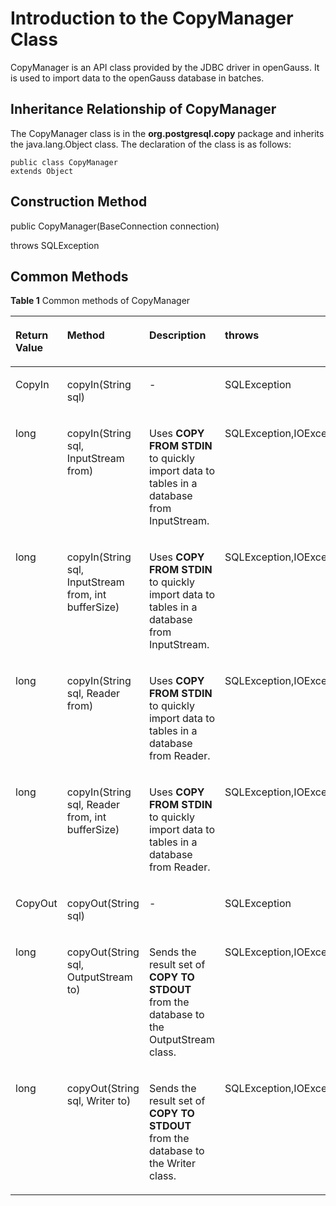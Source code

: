 # Introduction to the CopyManager Class<a name="EN-US_TOPIC_0289900684"></a>

CopyManager is an API class provided by the JDBC driver in openGauss. It is used to import data to the openGauss database in batches.

## Inheritance Relationship of CopyManager<a name="en-us_topic_0283136666_en-us_topic_0237121133_en-us_topic_0117407675_s4dfbdae5c0a04fa8b7ee4bc9b9354ca5"></a>

The CopyManager class is in the  **org.postgresql.copy**  package and inherits the java.lang.Object class. The declaration of the class is as follows:

```
public class CopyManager
extends Object
```

## Construction Method<a name="en-us_topic_0283136666_en-us_topic_0237121133_en-us_topic_0117407675_scb9cfe53b31d45a8b3a21c93acdcb8e0"></a>

public CopyManager\(BaseConnection connection\)

throws SQLException

## Common Methods<a name="en-us_topic_0283136666_en-us_topic_0237121133_en-us_topic_0117407675_sf8527e491d3e4024abc6978738b264fb"></a>

**Table  1**  Common methods of CopyManager

<a name="en-us_topic_0283136666_en-us_topic_0237121133_en-us_topic_0117407675_tddcde5b401f44a2e9870b501fb50217d"></a>
<table><thead align="left"><tr id="en-us_topic_0283136666_en-us_topic_0237121133_en-us_topic_0117407675_rc7597b3877ad46ada9245570b26f93ad"><th class="cellrowborder" valign="top" width="12.78%" id="mcps1.2.5.1.1"><p id="en-us_topic_0283136666_en-us_topic_0237121133_en-us_topic_0117407675_aa2d323a285b4436a81b34dce2900ab79"><a name="en-us_topic_0283136666_en-us_topic_0237121133_en-us_topic_0117407675_aa2d323a285b4436a81b34dce2900ab79"></a><a name="en-us_topic_0283136666_en-us_topic_0237121133_en-us_topic_0117407675_aa2d323a285b4436a81b34dce2900ab79"></a>Return Value</p>
</th>
<th class="cellrowborder" valign="top" width="37.22%" id="mcps1.2.5.1.2"><p id="en-us_topic_0283136666_en-us_topic_0237121133_en-us_topic_0117407675_a1117dcad48d3404882885e7a5b4ce873"><a name="en-us_topic_0283136666_en-us_topic_0237121133_en-us_topic_0117407675_a1117dcad48d3404882885e7a5b4ce873"></a><a name="en-us_topic_0283136666_en-us_topic_0237121133_en-us_topic_0117407675_a1117dcad48d3404882885e7a5b4ce873"></a>Method</p>
</th>
<th class="cellrowborder" valign="top" width="25%" id="mcps1.2.5.1.3"><p id="en-us_topic_0283136666_en-us_topic_0237121133_en-us_topic_0117407675_afc294a3fdbe8402a8829f853f275f71f"><a name="en-us_topic_0283136666_en-us_topic_0237121133_en-us_topic_0117407675_afc294a3fdbe8402a8829f853f275f71f"></a><a name="en-us_topic_0283136666_en-us_topic_0237121133_en-us_topic_0117407675_afc294a3fdbe8402a8829f853f275f71f"></a>Description</p>
</th>
<th class="cellrowborder" valign="top" width="25%" id="mcps1.2.5.1.4"><p id="en-us_topic_0283136666_en-us_topic_0237121133_en-us_topic_0117407675_a336fd3b568e24747bab8fe92201efae2"><a name="en-us_topic_0283136666_en-us_topic_0237121133_en-us_topic_0117407675_a336fd3b568e24747bab8fe92201efae2"></a><a name="en-us_topic_0283136666_en-us_topic_0237121133_en-us_topic_0117407675_a336fd3b568e24747bab8fe92201efae2"></a>throws</p>
</th>
</tr>
</thead>
<tbody><tr id="en-us_topic_0283136666_en-us_topic_0237121133_en-us_topic_0117407675_r79be1f43583944909d30b84a6d8bc083"><td class="cellrowborder" valign="top" width="12.78%" headers="mcps1.2.5.1.1 "><p id="en-us_topic_0283136666_en-us_topic_0237121133_en-us_topic_0117407675_af038b0c132ec498fa793e5bae634de0d"><a name="en-us_topic_0283136666_en-us_topic_0237121133_en-us_topic_0117407675_af038b0c132ec498fa793e5bae634de0d"></a><a name="en-us_topic_0283136666_en-us_topic_0237121133_en-us_topic_0117407675_af038b0c132ec498fa793e5bae634de0d"></a>CopyIn</p>
</td>
<td class="cellrowborder" valign="top" width="37.22%" headers="mcps1.2.5.1.2 "><p id="en-us_topic_0283136666_en-us_topic_0237121133_en-us_topic_0117407675_a823b8fddb2754bf29f0e1b1d1516429a"><a name="en-us_topic_0283136666_en-us_topic_0237121133_en-us_topic_0117407675_a823b8fddb2754bf29f0e1b1d1516429a"></a><a name="en-us_topic_0283136666_en-us_topic_0237121133_en-us_topic_0117407675_a823b8fddb2754bf29f0e1b1d1516429a"></a>copyIn(String sql)</p>
</td>
<td class="cellrowborder" valign="top" width="25%" headers="mcps1.2.5.1.3 "><p id="en-us_topic_0283136666_en-us_topic_0237121133_en-us_topic_0117407675_a8c3d264cf33f41dfb28298d9ff86ae61"><a name="en-us_topic_0283136666_en-us_topic_0237121133_en-us_topic_0117407675_a8c3d264cf33f41dfb28298d9ff86ae61"></a><a name="en-us_topic_0283136666_en-us_topic_0237121133_en-us_topic_0117407675_a8c3d264cf33f41dfb28298d9ff86ae61"></a>-</p>
</td>
<td class="cellrowborder" valign="top" width="25%" headers="mcps1.2.5.1.4 "><p id="en-us_topic_0283136666_en-us_topic_0237121133_en-us_topic_0117407675_a8afbacbb621b4f54bef25da76d2e68b3"><a name="en-us_topic_0283136666_en-us_topic_0237121133_en-us_topic_0117407675_a8afbacbb621b4f54bef25da76d2e68b3"></a><a name="en-us_topic_0283136666_en-us_topic_0237121133_en-us_topic_0117407675_a8afbacbb621b4f54bef25da76d2e68b3"></a>SQLException</p>
</td>
</tr>
<tr id="en-us_topic_0283136666_en-us_topic_0237121133_en-us_topic_0117407675_r3d12a2da37314b4da4426a296164b498"><td class="cellrowborder" valign="top" width="12.78%" headers="mcps1.2.5.1.1 "><p id="en-us_topic_0283136666_en-us_topic_0237121133_en-us_topic_0117407675_a9417af508199433197394eefe23f986a"><a name="en-us_topic_0283136666_en-us_topic_0237121133_en-us_topic_0117407675_a9417af508199433197394eefe23f986a"></a><a name="en-us_topic_0283136666_en-us_topic_0237121133_en-us_topic_0117407675_a9417af508199433197394eefe23f986a"></a>long</p>
</td>
<td class="cellrowborder" valign="top" width="37.22%" headers="mcps1.2.5.1.2 "><p id="en-us_topic_0283136666_en-us_topic_0237121133_en-us_topic_0117407675_a5777e6ac89994368af4b155fad2270b3"><a name="en-us_topic_0283136666_en-us_topic_0237121133_en-us_topic_0117407675_a5777e6ac89994368af4b155fad2270b3"></a><a name="en-us_topic_0283136666_en-us_topic_0237121133_en-us_topic_0117407675_a5777e6ac89994368af4b155fad2270b3"></a>copyIn(String sql, InputStream from)</p>
</td>
<td class="cellrowborder" valign="top" width="25%" headers="mcps1.2.5.1.3 "><p id="en-us_topic_0283136666_en-us_topic_0237121133_en-us_topic_0117407675_a6d656948ba51467b9d563a33e4d9fb46"><a name="en-us_topic_0283136666_en-us_topic_0237121133_en-us_topic_0117407675_a6d656948ba51467b9d563a33e4d9fb46"></a><a name="en-us_topic_0283136666_en-us_topic_0237121133_en-us_topic_0117407675_a6d656948ba51467b9d563a33e4d9fb46"></a>Uses <strong id="en-us_topic_0237121133_b127102314453"><a name="en-us_topic_0237121133_b127102314453"></a><a name="en-us_topic_0237121133_b127102314453"></a>COPY FROM STDIN</strong> to quickly import data to tables in a database from InputStream.</p>
</td>
<td class="cellrowborder" valign="top" width="25%" headers="mcps1.2.5.1.4 "><p id="en-us_topic_0283136666_en-us_topic_0237121133_en-us_topic_0117407675_ac5dce07f17b642559abb501302ce0fcd"><a name="en-us_topic_0283136666_en-us_topic_0237121133_en-us_topic_0117407675_ac5dce07f17b642559abb501302ce0fcd"></a><a name="en-us_topic_0283136666_en-us_topic_0237121133_en-us_topic_0117407675_ac5dce07f17b642559abb501302ce0fcd"></a>SQLException,IOException</p>
</td>
</tr>
<tr id="en-us_topic_0283136666_en-us_topic_0237121133_en-us_topic_0117407675_r371cbbd25d0c4870af5b5d73ad1355f6"><td class="cellrowborder" valign="top" width="12.78%" headers="mcps1.2.5.1.1 "><p id="en-us_topic_0283136666_en-us_topic_0237121133_en-us_topic_0117407675_af81db799290049c1bb9cfc222cf2ce7a"><a name="en-us_topic_0283136666_en-us_topic_0237121133_en-us_topic_0117407675_af81db799290049c1bb9cfc222cf2ce7a"></a><a name="en-us_topic_0283136666_en-us_topic_0237121133_en-us_topic_0117407675_af81db799290049c1bb9cfc222cf2ce7a"></a>long</p>
</td>
<td class="cellrowborder" valign="top" width="37.22%" headers="mcps1.2.5.1.2 "><p id="en-us_topic_0283136666_en-us_topic_0237121133_en-us_topic_0117407675_a4def95617dd44fc7838737ca352f8a31"><a name="en-us_topic_0283136666_en-us_topic_0237121133_en-us_topic_0117407675_a4def95617dd44fc7838737ca352f8a31"></a><a name="en-us_topic_0283136666_en-us_topic_0237121133_en-us_topic_0117407675_a4def95617dd44fc7838737ca352f8a31"></a>copyIn(String sql, InputStream from, int bufferSize)</p>
</td>
<td class="cellrowborder" valign="top" width="25%" headers="mcps1.2.5.1.3 "><p id="en-us_topic_0283136666_en-us_topic_0237121133_en-us_topic_0117407675_a1a7f4c5cbacd43aa90ac0dfe75743010"><a name="en-us_topic_0283136666_en-us_topic_0237121133_en-us_topic_0117407675_a1a7f4c5cbacd43aa90ac0dfe75743010"></a><a name="en-us_topic_0283136666_en-us_topic_0237121133_en-us_topic_0117407675_a1a7f4c5cbacd43aa90ac0dfe75743010"></a>Uses <strong>COPY FROM STDIN</strong> to quickly import data to tables in a database from InputStream.</p>
</td>
<td class="cellrowborder" valign="top" width="25%" headers="mcps1.2.5.1.4 "><p id="en-us_topic_0283136666_en-us_topic_0237121133_en-us_topic_0117407675_a9f2db6953e3d4141b8744ca6e2265057"><a name="en-us_topic_0283136666_en-us_topic_0237121133_en-us_topic_0117407675_a9f2db6953e3d4141b8744ca6e2265057"></a><a name="en-us_topic_0283136666_en-us_topic_0237121133_en-us_topic_0117407675_a9f2db6953e3d4141b8744ca6e2265057"></a>SQLException,IOException</p>
</td>
</tr>
<tr id="en-us_topic_0283136666_en-us_topic_0237121133_en-us_topic_0117407675_rb76b1e26647d4bc8ada0ad16ac1c2489"><td class="cellrowborder" valign="top" width="12.78%" headers="mcps1.2.5.1.1 "><p id="en-us_topic_0283136666_en-us_topic_0237121133_en-us_topic_0117407675_a2b22e6bfac11461497b45d45abe06164"><a name="en-us_topic_0283136666_en-us_topic_0237121133_en-us_topic_0117407675_a2b22e6bfac11461497b45d45abe06164"></a><a name="en-us_topic_0283136666_en-us_topic_0237121133_en-us_topic_0117407675_a2b22e6bfac11461497b45d45abe06164"></a>long</p>
</td>
<td class="cellrowborder" valign="top" width="37.22%" headers="mcps1.2.5.1.2 "><p id="en-us_topic_0283136666_en-us_topic_0237121133_en-us_topic_0117407675_a0e09446c0c5e4de9996f824d67d07ef2"><a name="en-us_topic_0283136666_en-us_topic_0237121133_en-us_topic_0117407675_a0e09446c0c5e4de9996f824d67d07ef2"></a><a name="en-us_topic_0283136666_en-us_topic_0237121133_en-us_topic_0117407675_a0e09446c0c5e4de9996f824d67d07ef2"></a>copyIn(String sql, Reader from)</p>
</td>
<td class="cellrowborder" valign="top" width="25%" headers="mcps1.2.5.1.3 "><p id="en-us_topic_0283136666_en-us_topic_0237121133_en-us_topic_0117407675_a9e2d20b39dd842fb9fab6779f63bd138"><a name="en-us_topic_0283136666_en-us_topic_0237121133_en-us_topic_0117407675_a9e2d20b39dd842fb9fab6779f63bd138"></a><a name="en-us_topic_0283136666_en-us_topic_0237121133_en-us_topic_0117407675_a9e2d20b39dd842fb9fab6779f63bd138"></a>Uses <strong id="en-us_topic_0237121133_b185795275460"><a name="en-us_topic_0237121133_b185795275460"></a><a name="en-us_topic_0237121133_b185795275460"></a>COPY FROM STDIN</strong> to quickly import data to tables in a database from Reader.</p>
</td>
<td class="cellrowborder" valign="top" width="25%" headers="mcps1.2.5.1.4 "><p id="en-us_topic_0283136666_en-us_topic_0237121133_en-us_topic_0117407675_a55407b888d324a3bba340d116b9329ac"><a name="en-us_topic_0283136666_en-us_topic_0237121133_en-us_topic_0117407675_a55407b888d324a3bba340d116b9329ac"></a><a name="en-us_topic_0283136666_en-us_topic_0237121133_en-us_topic_0117407675_a55407b888d324a3bba340d116b9329ac"></a>SQLException,IOException</p>
</td>
</tr>
<tr id="en-us_topic_0283136666_en-us_topic_0237121133_en-us_topic_0117407675_r3469c6447ccc4894b3d4709f98b89490"><td class="cellrowborder" valign="top" width="12.78%" headers="mcps1.2.5.1.1 "><p id="en-us_topic_0283136666_en-us_topic_0237121133_en-us_topic_0117407675_a9d9598234c8b4b00af57b3ad29d154bb"><a name="en-us_topic_0283136666_en-us_topic_0237121133_en-us_topic_0117407675_a9d9598234c8b4b00af57b3ad29d154bb"></a><a name="en-us_topic_0283136666_en-us_topic_0237121133_en-us_topic_0117407675_a9d9598234c8b4b00af57b3ad29d154bb"></a>long</p>
</td>
<td class="cellrowborder" valign="top" width="37.22%" headers="mcps1.2.5.1.2 "><p id="en-us_topic_0283136666_en-us_topic_0237121133_en-us_topic_0117407675_a0259eca8b48f472e94053a5128f93d63"><a name="en-us_topic_0283136666_en-us_topic_0237121133_en-us_topic_0117407675_a0259eca8b48f472e94053a5128f93d63"></a><a name="en-us_topic_0283136666_en-us_topic_0237121133_en-us_topic_0117407675_a0259eca8b48f472e94053a5128f93d63"></a>copyIn(String sql, Reader from, int bufferSize)</p>
</td>
<td class="cellrowborder" valign="top" width="25%" headers="mcps1.2.5.1.3 "><p id="en-us_topic_0283136666_en-us_topic_0237121133_en-us_topic_0117407675_a641c522264554cf5b65bc97735cb1542"><a name="en-us_topic_0283136666_en-us_topic_0237121133_en-us_topic_0117407675_a641c522264554cf5b65bc97735cb1542"></a><a name="en-us_topic_0283136666_en-us_topic_0237121133_en-us_topic_0117407675_a641c522264554cf5b65bc97735cb1542"></a>Uses <strong id="en-us_topic_0237121133_b17128332124611"><a name="en-us_topic_0237121133_b17128332124611"></a><a name="en-us_topic_0237121133_b17128332124611"></a>COPY FROM STDIN</strong> to quickly import data to tables in a database from Reader.</p>
</td>
<td class="cellrowborder" valign="top" width="25%" headers="mcps1.2.5.1.4 "><p id="en-us_topic_0283136666_en-us_topic_0237121133_en-us_topic_0117407675_ac1b13c87b7174bc49312e4613d1a935a"><a name="en-us_topic_0283136666_en-us_topic_0237121133_en-us_topic_0117407675_ac1b13c87b7174bc49312e4613d1a935a"></a><a name="en-us_topic_0283136666_en-us_topic_0237121133_en-us_topic_0117407675_ac1b13c87b7174bc49312e4613d1a935a"></a>SQLException,IOException</p>
</td>
</tr>
<tr id="en-us_topic_0283136666_en-us_topic_0237121133_en-us_topic_0117407675_rb0a3605b421248c2a1fb597086c864f9"><td class="cellrowborder" valign="top" width="12.78%" headers="mcps1.2.5.1.1 "><p id="en-us_topic_0283136666_en-us_topic_0237121133_en-us_topic_0117407675_a93f8c74fb03d41ad8f731a8093d068c9"><a name="en-us_topic_0283136666_en-us_topic_0237121133_en-us_topic_0117407675_a93f8c74fb03d41ad8f731a8093d068c9"></a><a name="en-us_topic_0283136666_en-us_topic_0237121133_en-us_topic_0117407675_a93f8c74fb03d41ad8f731a8093d068c9"></a>CopyOut</p>
</td>
<td class="cellrowborder" valign="top" width="37.22%" headers="mcps1.2.5.1.2 "><p id="en-us_topic_0283136666_en-us_topic_0237121133_en-us_topic_0117407675_af8dcca02e7d741dd9b190d4035e65b15"><a name="en-us_topic_0283136666_en-us_topic_0237121133_en-us_topic_0117407675_af8dcca02e7d741dd9b190d4035e65b15"></a><a name="en-us_topic_0283136666_en-us_topic_0237121133_en-us_topic_0117407675_af8dcca02e7d741dd9b190d4035e65b15"></a>copyOut(String sql)</p>
</td>
<td class="cellrowborder" valign="top" width="25%" headers="mcps1.2.5.1.3 "><p id="en-us_topic_0283136666_en-us_topic_0237121133_en-us_topic_0117407675_a75d0de825b504cfd97d02eddcaabf598"><a name="en-us_topic_0283136666_en-us_topic_0237121133_en-us_topic_0117407675_a75d0de825b504cfd97d02eddcaabf598"></a><a name="en-us_topic_0283136666_en-us_topic_0237121133_en-us_topic_0117407675_a75d0de825b504cfd97d02eddcaabf598"></a>-</p>
</td>
<td class="cellrowborder" valign="top" width="25%" headers="mcps1.2.5.1.4 "><p id="en-us_topic_0283136666_en-us_topic_0237121133_en-us_topic_0117407675_aa8f066f105c14cd4aa5ce9692db879ca"><a name="en-us_topic_0283136666_en-us_topic_0237121133_en-us_topic_0117407675_aa8f066f105c14cd4aa5ce9692db879ca"></a><a name="en-us_topic_0283136666_en-us_topic_0237121133_en-us_topic_0117407675_aa8f066f105c14cd4aa5ce9692db879ca"></a>SQLException</p>
</td>
</tr>
<tr id="en-us_topic_0283136666_en-us_topic_0237121133_en-us_topic_0117407675_rb7f2401d46a549ec85faf82b3863bdea"><td class="cellrowborder" valign="top" width="12.78%" headers="mcps1.2.5.1.1 "><p id="en-us_topic_0283136666_en-us_topic_0237121133_en-us_topic_0117407675_a0e9c5b7d24e24fa2b8de1d91016d3505"><a name="en-us_topic_0283136666_en-us_topic_0237121133_en-us_topic_0117407675_a0e9c5b7d24e24fa2b8de1d91016d3505"></a><a name="en-us_topic_0283136666_en-us_topic_0237121133_en-us_topic_0117407675_a0e9c5b7d24e24fa2b8de1d91016d3505"></a>long</p>
</td>
<td class="cellrowborder" valign="top" width="37.22%" headers="mcps1.2.5.1.2 "><p id="en-us_topic_0283136666_en-us_topic_0237121133_en-us_topic_0117407675_a72eccf2a376348678cdb37207888323d"><a name="en-us_topic_0283136666_en-us_topic_0237121133_en-us_topic_0117407675_a72eccf2a376348678cdb37207888323d"></a><a name="en-us_topic_0283136666_en-us_topic_0237121133_en-us_topic_0117407675_a72eccf2a376348678cdb37207888323d"></a>copyOut(String sql, OutputStream to)</p>
</td>
<td class="cellrowborder" valign="top" width="25%" headers="mcps1.2.5.1.3 "><p id="en-us_topic_0283136666_en-us_topic_0237121133_en-us_topic_0117407675_acb633bbe8c4843f98d0f23494d2eeb26"><a name="en-us_topic_0283136666_en-us_topic_0237121133_en-us_topic_0117407675_acb633bbe8c4843f98d0f23494d2eeb26"></a><a name="en-us_topic_0283136666_en-us_topic_0237121133_en-us_topic_0117407675_acb633bbe8c4843f98d0f23494d2eeb26"></a>Sends the result set of <strong id="en-us_topic_0237121133_b113558342468"><a name="en-us_topic_0237121133_b113558342468"></a><a name="en-us_topic_0237121133_b113558342468"></a>COPY TO STDOUT</strong> from the database to the OutputStream class.</p>
</td>
<td class="cellrowborder" valign="top" width="25%" headers="mcps1.2.5.1.4 "><p id="en-us_topic_0283136666_en-us_topic_0237121133_en-us_topic_0117407675_ab271d275865c416ebffcc0f4b7b870b3"><a name="en-us_topic_0283136666_en-us_topic_0237121133_en-us_topic_0117407675_ab271d275865c416ebffcc0f4b7b870b3"></a><a name="en-us_topic_0283136666_en-us_topic_0237121133_en-us_topic_0117407675_ab271d275865c416ebffcc0f4b7b870b3"></a>SQLException,IOException</p>
</td>
</tr>
<tr id="en-us_topic_0283136666_en-us_topic_0237121133_en-us_topic_0117407675_rf1eb47180fd243939bb74f39e005a2bc"><td class="cellrowborder" valign="top" width="12.78%" headers="mcps1.2.5.1.1 "><p id="en-us_topic_0283136666_en-us_topic_0237121133_en-us_topic_0117407675_a31d0edae259c40afad5c879430478806"><a name="en-us_topic_0283136666_en-us_topic_0237121133_en-us_topic_0117407675_a31d0edae259c40afad5c879430478806"></a><a name="en-us_topic_0283136666_en-us_topic_0237121133_en-us_topic_0117407675_a31d0edae259c40afad5c879430478806"></a>long</p>
</td>
<td class="cellrowborder" valign="top" width="37.22%" headers="mcps1.2.5.1.2 "><p id="en-us_topic_0283136666_en-us_topic_0237121133_en-us_topic_0117407675_a6aa9262d3a45410abfa7113b6fdc34c8"><a name="en-us_topic_0283136666_en-us_topic_0237121133_en-us_topic_0117407675_a6aa9262d3a45410abfa7113b6fdc34c8"></a><a name="en-us_topic_0283136666_en-us_topic_0237121133_en-us_topic_0117407675_a6aa9262d3a45410abfa7113b6fdc34c8"></a>copyOut(String sql, Writer to)</p>
</td>
<td class="cellrowborder" valign="top" width="25%" headers="mcps1.2.5.1.3 "><p id="en-us_topic_0283136666_en-us_topic_0237121133_en-us_topic_0117407675_a226be6f3371c4d03b1029f6c3abfb1fc"><a name="en-us_topic_0283136666_en-us_topic_0237121133_en-us_topic_0117407675_a226be6f3371c4d03b1029f6c3abfb1fc"></a><a name="en-us_topic_0283136666_en-us_topic_0237121133_en-us_topic_0117407675_a226be6f3371c4d03b1029f6c3abfb1fc"></a>Sends the result set of <strong id="en-us_topic_0237121133_b381812438463"><a name="en-us_topic_0237121133_b381812438463"></a><a name="en-us_topic_0237121133_b381812438463"></a>COPY TO STDOUT</strong> from the database to the Writer class.</p>
</td>
<td class="cellrowborder" valign="top" width="25%" headers="mcps1.2.5.1.4 "><p id="en-us_topic_0283136666_en-us_topic_0237121133_en-us_topic_0117407675_a674d08f09ebc4b4f8bc6027f4b98f9d0"><a name="en-us_topic_0283136666_en-us_topic_0237121133_en-us_topic_0117407675_a674d08f09ebc4b4f8bc6027f4b98f9d0"></a><a name="en-us_topic_0283136666_en-us_topic_0237121133_en-us_topic_0117407675_a674d08f09ebc4b4f8bc6027f4b98f9d0"></a>SQLException,IOException</p>
</td>
</tr>
</tbody>
</table>

